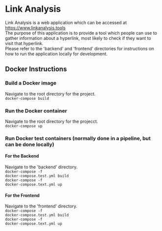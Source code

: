 # Link Analysis
Link Analysis is a web application which can be accessed at https://www.linkanalysis.tools<br>
The purpose of this application is to provide a tool which people can use to gather information about a hyperlink, most likely to check if they want to visit that hyperlink.<br>
Please refer to the 'backend' and 'frontend' directories for instructions on how to run the application locally for development.<br>
## Docker Instructions
### Build a Docker image
Navigate to the root directory for the project.<br>
<code>docker-compose build</code><br>
### Run the Docker container
Navigate to the root directory for the projecct.<br>
<code>docker-compose up</code><br>
### Run Docker test containers (normally done in a pipeline, but can be done locally)
#### For the Backend
Navigate to the 'backend' directory.<br>
<code>docker-compose -f docker-compose.test.yml build</code><br>
<code>docker-compose -f docker-compose.text.yml up</code><br>
#### For the Frontend
Navigate to the 'frontend' directory.<br>
<code>docker-compose -f docker-compose.test.yml build</code><br>
<code>docker-compose -f docker-compose.text.yml up</code><br>
